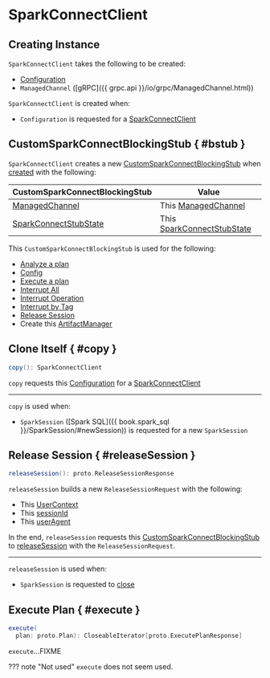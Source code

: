 # SparkConnectClient

## Creating Instance

`SparkConnectClient` takes the following to be created:

* <span id="configuration"> [Configuration](Configuration.md)
* <span id="channel"> `ManagedChannel` ([gRPC]({{ grpc.api }}/io/grpc/ManagedChannel.html))

`SparkConnectClient` is created when:

* `Configuration` is requested for a [SparkConnectClient](Configuration.md#toSparkConnectClient)

## CustomSparkConnectBlockingStub { #bstub }

`SparkConnectClient` creates a new [CustomSparkConnectBlockingStub](CustomSparkConnectBlockingStub.md) when [created](#creating-instance) with the following:

CustomSparkConnectBlockingStub | Value
-|-
[ManagedChannel](CustomSparkConnectBlockingStub.md#channel) | This [ManagedChannel](#channel)
[SparkConnectStubState](CustomSparkConnectBlockingStub.md#stubState) | This [SparkConnectStubState](#stubState)

This `CustomSparkConnectBlockingStub` is used for the following:

* [Analyze a plan](#analyze)
* [Config](#config)
* [Execute a plan](#execute)
* [Interrupt All](#interruptAll)
* [Interrupt Operation](#interruptOperation)
* [Interrupt by Tag](#interruptTag)
* [Release Session](#releaseSession)
* Create this [ArtifactManager](#artifactManager)

## Clone Itself { #copy }

```scala
copy(): SparkConnectClient
```

`copy` requests this [Configuration](#configuration) for a [SparkConnectClient](Configuration.md#toSparkConnectClient)

---

`copy` is used when:

* `SparkSession` ([Spark SQL]({{ book.spark_sql }}/SparkSession/#newSession)) is requested for a new `SparkSession`

## Release Session { #releaseSession }

```scala
releaseSession(): proto.ReleaseSessionResponse
```

`releaseSession` builds a new `ReleaseSessionRequest` with the following:

* This [UserContext](#userContext)
* This [sessionId](#sessionId)
* This [userAgent](#userAgent)

In the end, `releaseSession` requests this [CustomSparkConnectBlockingStub](#bstub) to [releaseSession](CustomSparkConnectBlockingStub.md#releaseSession) with the `ReleaseSessionRequest`.

---

`releaseSession` is used when:

* `SparkSession` is requested to [close](../sql/SparkSession.md#close)

## Execute Plan { #execute }

```scala
execute(
  plan: proto.Plan): CloseableIterator[proto.ExecutePlanResponse]
```

`execute`...FIXME

??? note "Not used"
    `execute` does not seem used.
